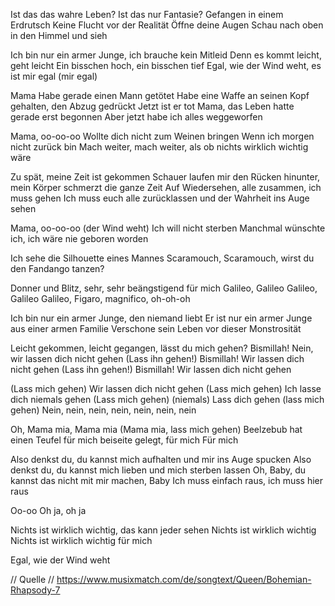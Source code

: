 Ist das das wahre Leben?
Ist das nur Fantasie?
Gefangen in einem Erdrutsch
Keine Flucht vor der Realität
Öffne deine Augen
Schau nach oben in den Himmel und sieh

Ich bin nur ein armer Junge, ich brauche kein Mitleid
Denn es kommt leicht, geht leicht
Ein bisschen hoch, ein bisschen tief
Egal, wie der Wind weht, es ist mir egal (mir egal)

Mama
Habe gerade einen Mann getötet
Habe eine Waffe an seinen Kopf gehalten, den Abzug gedrückt
Jetzt ist er tot
Mama, das Leben hatte gerade erst begonnen
Aber jetzt habe ich alles weggeworfen

Mama, oo-oo-oo
Wollte dich nicht zum Weinen bringen
Wenn ich morgen nicht zurück bin
Mach weiter, mach weiter, als ob nichts wirklich wichtig wäre

Zu spät, meine Zeit ist gekommen
Schauer laufen mir den Rücken hinunter, mein Körper schmerzt die ganze Zeit
Auf Wiedersehen, alle zusammen, ich muss gehen
Ich muss euch alle zurücklassen und der Wahrheit ins Auge sehen

Mama, oo-oo-oo (der Wind weht)
Ich will nicht sterben
Manchmal wünschte ich, ich wäre nie geboren worden

Ich sehe die Silhouette eines Mannes
Scaramouch, Scaramouch, wirst du den Fandango tanzen?

Donner und Blitz, sehr, sehr beängstigend für mich
Galileo, Galileo
Galileo, Galileo
Galileo, Figaro, magnifico, oh-oh-oh

Ich bin nur ein armer Junge, den niemand liebt
Er ist nur ein armer Junge aus einer armen Familie
Verschone sein Leben vor dieser Monstrosität

Leicht gekommen, leicht gegangen, lässt du mich gehen?
Bismillah! Nein, wir lassen dich nicht gehen
(Lass ihn gehen!) Bismillah! Wir lassen dich nicht gehen
(Lass ihn gehen!) Bismillah! Wir lassen dich nicht gehen

(Lass mich gehen) Wir lassen dich nicht gehen
(Lass mich gehen) Ich lasse dich niemals gehen
(Lass mich gehen) (niemals) Lass dich gehen (lass mich gehen)
Nein, nein, nein, nein, nein, nein, nein

Oh, Mama mia, Mama mia (Mama mia, lass mich gehen)
Beelzebub hat einen Teufel für mich beiseite gelegt, für mich
Für mich

Also denkst du, du kannst mich aufhalten und mir ins Auge spucken
Also denkst du, du kannst mich lieben und mich sterben lassen
Oh, Baby, du kannst das nicht mit mir machen, Baby
Ich muss einfach raus, ich muss hier raus

Oo-oo
Oh ja, oh ja

Nichts ist wirklich wichtig, das kann jeder sehen
Nichts ist wirklich wichtig
Nichts ist wirklich wichtig für mich

Egal, wie der Wind weht

// Quelle
// https://www.musixmatch.com/de/songtext/Queen/Bohemian-Rhapsody-7